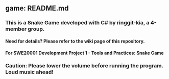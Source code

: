 <h2>game: README.md</h2>

<h3>This is a Snake Game developed with C# by ringgit-kia, a 4-member group.</h3>

<h4>Need for details? Please refer to the wiki page of this repository.</h4>

<h4>For SWE20001 Development Project 1 - Tools and Practices: Snake Game</h4>

<h3>Caution: Please lower the volume before running the program. Loud music ahead!</h3>
